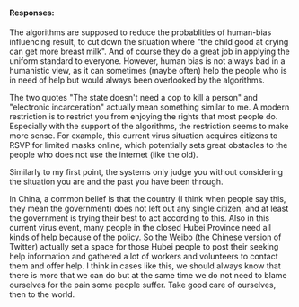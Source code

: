 #### Responses:

   The algorithms are supposed to reduce the probablities of human-bias influencing result, to cut down the situation where "the child good at crying can get more breast milk". And of course they do a great job in applying the uniform standard to everyone. However, human bias is not always bad in a humanistic view, as it can sometimes (maybe often) help the people who is in need of help but would always been overlooked by the algorithms.

   The two quotes "The state doesn't need a cop to kill a person" and "electronic incarceration" actually mean something similar to me. A modern restriction is to restrict you from enjoying the rights that most people do. Especially with the support of the algorithms, the restriction seems to make more sense. For example, this current virus situation acquires citizens to RSVP for limited masks online, which potentially sets great obstacles to the people who does not use the internet (like the old).

   Similarly to my first point, the systems only judge you without considering the situation you are and the past you have been through.

   In China, a common belief is that the country (I think when people say this, they mean the government) does not left out any single citizen, and at least the government is trying their best to act according to this. Also in this current virus event, many people in the closed Hubei Province need all kinds of help because of the policy. So the Weibo (the Chinese version of Twitter) actually set a space for those Hubei people to post their seeking help information and gathered a lot of workers and volunteers to contact them and offer help. I think in cases like this, we should always know that there is more that we can do but at the same time we do not need to blame ourselves for the pain some people suffer. Take good care of ourselves, then to the world.
